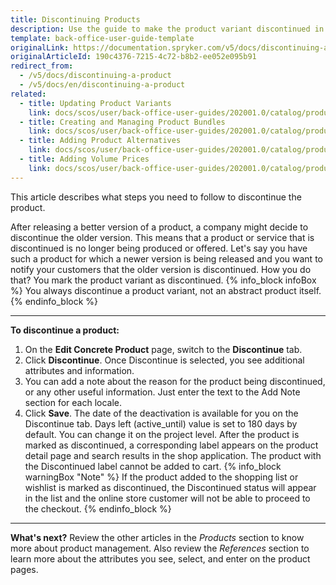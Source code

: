 ```yaml
---
title: Discontinuing Products
description: Use the guide to make the product variant discontinued in the Back Office.
template: back-office-user-guide-template
originalLink: https://documentation.spryker.com/v5/docs/discontinuing-a-product
originalArticleId: 190c4376-7215-4c72-b8b2-ee052e095b91
redirect_from:
  - /v5/docs/discontinuing-a-product
  - /v5/docs/en/discontinuing-a-product
related:
  - title: Updating Product Variants
    link: docs/scos/user/back-office-user-guides/202001.0/catalog/products/concrete-products/updating-product-variants.html
  - title: Creating and Managing Product Bundles
    link: docs/scos/user/back-office-user-guides/202001.0/catalog/products/managing-products/creating-and-managing-product-bundles.html
  - title: Adding Product Alternatives
    link: docs/scos/user/back-office-user-guides/202001.0/catalog/products/managing-products/adding-product-alternatives.html
  - title: Adding Volume Prices
    link: docs/scos/user/back-office-user-guides/202001.0/catalog/products/managing-products/adding-volume-prices.html
---
```


This article describes what steps you need to follow to discontinue the product.

After releasing a better version of a product, a company might decide to discontinue the older version.
This means that a product or service that is discontinued is no longer being produced or offered.
Let's say you have such a product for which a newer version is being released and you want to notify your customers that the older version is discontinued. How you do that? You mark the product variant as discontinued.
{% info_block infoBox %}
You always discontinue a product variant, not an abstract product itself.
{% endinfo_block %}
***
**To discontinue a product:**
1. On the **Edit Concrete Product** page, switch to the **Discontinue** tab.
2. Click **Discontinue**.
    Once Discontinue is selected, you see additional attributes and information.
3. You can add a note about the reason for the product being discontinued, or any other useful information. Just enter the text to the Add Note section for each locale.
4. Click **Save**.
The date of the deactivation is available for you on the Discontinue tab.
Days left (active_until) value is set to 180 days by default. You can change it on the project level.
After the product is marked as discontinued, a corresponding label appears on the product detail page and search results in the shop application.
The product with the Discontinued label cannot be added to cart.
{% info_block warningBox "Note" %}
If the product added to the shopping list or wishlist is marked as discontinued, the Discontinued status will appear in the list and the online store customer will not be able to proceed to the checkout.
{% endinfo_block %}
***
**What's next?**
Review the other articles in the _Products_ section to know more about product management. Also review the _References_ section to learn more about the attributes you see, select, and enter on the product pages.
